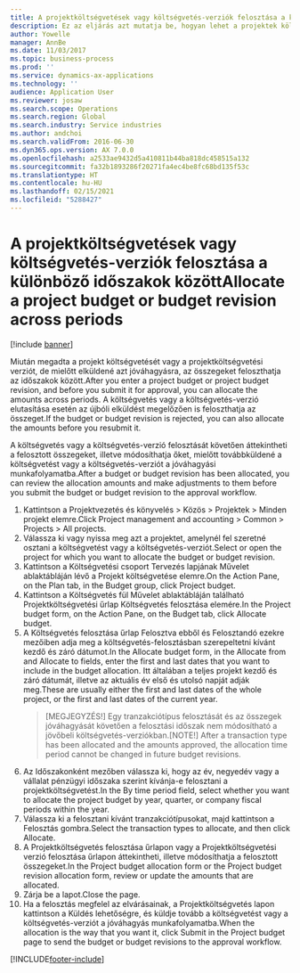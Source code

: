 ```yaml
---
title: A projektköltségvetések vagy költségvetés-verziók felosztása a különböző időszakok között
description: Ez az eljárás azt mutatja be, hogyan lehet a projektek költségvetési összegeit időszakok között felosztani.
author: Yowelle
manager: AnnBe
ms.date: 11/03/2017
ms.topic: business-process
ms.prod: ''
ms.service: dynamics-ax-applications
ms.technology: ''
audience: Application User
ms.reviewer: josaw
ms.search.scope: Operations
ms.search.region: Global
ms.search.industry: Service industries
ms.author: andchoi
ms.search.validFrom: 2016-06-30
ms.dyn365.ops.version: AX 7.0.0
ms.openlocfilehash: a2533ae9432d5a410811b44ba818dc458515a132
ms.sourcegitcommit: fa32b1893286f20271fa4ec4be8fc68bd135f53c
ms.translationtype: HT
ms.contentlocale: hu-HU
ms.lasthandoff: 02/15/2021
ms.locfileid: "5288427"
---
```

# <a name="allocate-a-project-budget-or-budget-revision-across-periods"></a><span data-ttu-id="fa2c0-103">A projektköltségvetések vagy költségvetés-verziók felosztása a különböző időszakok között</span><span class="sxs-lookup"><span data-stu-id="fa2c0-103">Allocate a project budget or budget revision across periods</span></span>

[!include [banner](../../includes/banner.md)]

<span data-ttu-id="fa2c0-104">Miután megadta a projekt költségvetését vagy a projektköltségvetési verziót, de mielőtt elküldené azt jóváhagyásra, az összegeket feloszthatja az időszakok között.</span><span class="sxs-lookup"><span data-stu-id="fa2c0-104">After you enter a project budget or project budget revision, and before you submit it for approval, you can allocate the amounts across periods.</span></span> <span data-ttu-id="fa2c0-105">A költségvetés vagy a költségvetés-verzió elutasítása esetén az újbóli elküldést megelőzően is feloszthatja az összeget.</span><span class="sxs-lookup"><span data-stu-id="fa2c0-105">If the budget or budget revision is rejected, you can also allocate the amounts before you resubmit it.</span></span> 

<span data-ttu-id="fa2c0-106">A költségvetés vagy a költségvetés-verzió felosztását követően áttekintheti a felosztott összegeket, illetve módosíthatja őket, mielőtt továbbküldené a költségvetést vagy a költségvetés-verziót a jóváhagyási munkafolyamatba.</span><span class="sxs-lookup"><span data-stu-id="fa2c0-106">After a budget or budget revision has been allocated, you can review the allocation amounts and make adjustments to them before you submit the budget or budget revision to the approval workflow.</span></span> 

1. <span data-ttu-id="fa2c0-107">Kattintson a Projektvezetés és könyvelés > Közös > Projektek > Minden projekt elemre.</span><span class="sxs-lookup"><span data-stu-id="fa2c0-107">Click Project management and accounting > Common > Projects > All projects.</span></span> 
2. <span data-ttu-id="fa2c0-108">Válassza ki vagy nyissa meg azt a projektet, amelynél fel szeretné osztani a költségvetést vagy a költségvetés-verziót.</span><span class="sxs-lookup"><span data-stu-id="fa2c0-108">Select or open the project for which you want to allocate the budget or budget revision.</span></span> 
3. <span data-ttu-id="fa2c0-109">Kattintson a Költségvetési csoport Tervezés lapjának Művelet ablaktábláján lévő a Projekt költségvetése elemre.</span><span class="sxs-lookup"><span data-stu-id="fa2c0-109">On the Action Pane, on the Plan tab, in the Budget group, click Project budget.</span></span> 
4. <span data-ttu-id="fa2c0-110">Kattintson a Költségvetés fül Művelet ablaktábláján található Projektköltségvetési űrlap Költségvetés felosztása elemére.</span><span class="sxs-lookup"><span data-stu-id="fa2c0-110">In the Project budget form, on the Action Pane, on the Budget tab, click Allocate budget.</span></span> 
5. <span data-ttu-id="fa2c0-111">A Költségvetés felosztása űrlap Felosztva ebből és Felosztandó ezekre mezőiben adja meg a költségvetés-felosztásban szerepeltetni kívánt kezdő és záró dátumot.</span><span class="sxs-lookup"><span data-stu-id="fa2c0-111">In the Allocate budget form, in the Allocate from and Allocate to fields, enter the first and last dates that you want to include in the budget allocation.</span></span> <span data-ttu-id="fa2c0-112">Itt általában a teljes projekt kezdő és záró dátumát, illetve az aktuális év első és utolsó napját adják meg.</span><span class="sxs-lookup"><span data-stu-id="fa2c0-112">These are usually either the first and last dates of the whole project, or the first and last dates of the current year.</span></span>  
   > <span data-ttu-id="fa2c0-113">[MEGJEGYZÉS!] Egy tranzakciótípus felosztását és az összegek jóváhagyását követően a felosztási időszak nem módosítható a jövőbeli költségvetés-verziókban.</span><span class="sxs-lookup"><span data-stu-id="fa2c0-113">[NOTE!] After a transaction type has been allocated and the amounts approved, the allocation time period cannot be changed in future budget revisions.</span></span> 
6. <span data-ttu-id="fa2c0-114">Az Időszakonként mezőben válassza ki, hogy az év, negyedév vagy a vállalat pénzügyi időszaka szerint kívánja-e felosztani a projektköltségvetést.</span><span class="sxs-lookup"><span data-stu-id="fa2c0-114">In the By time period field, select whether you want to allocate the project budget by year, quarter, or company fiscal periods within the year.</span></span>
7. <span data-ttu-id="fa2c0-115">Válassza ki a felosztani kívánt tranzakciótípusokat, majd kattintson a Felosztás gombra.</span><span class="sxs-lookup"><span data-stu-id="fa2c0-115">Select the transaction types to allocate, and then click Allocate.</span></span> 
8. <span data-ttu-id="fa2c0-116">A Projektköltségvetés felosztása űrlapon vagy a Projektköltségvetési verzió felosztása űrlapon áttekintheti, illetve módosíthatja a felosztott összegeket.</span><span class="sxs-lookup"><span data-stu-id="fa2c0-116">In the Project budget allocation form or the Project budget revision allocation form, review or update the amounts that are allocated.</span></span> 
9. <span data-ttu-id="fa2c0-117">Zárja be a lapot.</span><span class="sxs-lookup"><span data-stu-id="fa2c0-117">Close the page.</span></span>
10. <span data-ttu-id="fa2c0-118">Ha a felosztás megfelel az elvárásainak, a Projektköltségvetés lapon kattintson a Küldés lehetőségre, és küldje tovább a költségvetést vagy a költségvetés-verziót a jóváhagyás munkafolyamatba.</span><span class="sxs-lookup"><span data-stu-id="fa2c0-118">When the allocation is the way that you want it, click Submit in the Project budget page to send the budget or budget revisions to the approval workflow.</span></span>  




[!INCLUDE[footer-include](../../includes/footer-banner.md)]